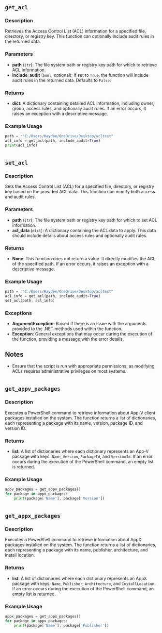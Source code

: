 #
## `get_acl`

### Description
Retrieves the Access Control List (ACL) information for a specified file, directory, or registry key. This function can optionally include audit rules in the returned data.

### Parameters
- **path** (`str`): The file system path or registry key path for which to retrieve ACL information.
- **include_audit** (`bool`, optional): If set to `True`, the function will include audit rules in the returned data. Defaults to `False`.

### Returns
- **dict**: A dictionary containing detailed ACL information, including owner, group, access rules, and optionally audit rules. If an error occurs, it raises an exception with a descriptive message.

### Example Usage
```python
path = r"C:/Users/Hayden/OneDrive/Desktop/acltest"
acl_info = get_acl(path, include_audit=True)
print(acl_info)
```

#
## `set_acl`

### Description
Sets the Access Control List (ACL) for a specified file, directory, or registry key based on the provided ACL data. This function can modify both access and audit rules.

### Parameters
- **path** (`str`): The file system path or registry key path for which to set ACL information.
- **acl_data** (`dict`): A dictionary containing the ACL data to apply. This data should include details about access rules and optionally audit rules.

### Returns
- **None**: This function does not return a value. It directly modifies the ACL of the specified path. If an error occurs, it raises an exception with a descriptive message.

### Example Usage
```python
path = r"C:/Users/Hayden/OneDrive/Desktop/acltest"
acl_info = get_acl(path, include_audit=True)
set_acl(path, acl_info)
```


### Exceptions
- **ArgumentException**: Raised if there is an issue with the arguments provided to the .NET methods used within the function.
- **Exception**: General exceptions that may occur during the execution of the function, providing a message with the error details.

## Notes
- Ensure that the script is run with appropriate permissions, as modifying ACLs requires administrative privileges on most systems.

#
## `get_appv_packages`

### Description
Executes a PowerShell command to retrieve information about App-V client packages installed on the system. The function returns a list of dictionaries, each representing a package with its name, version, package ID, and version ID.

### Returns
- **list**: A list of dictionaries where each dictionary represents an App-V package with keys: `Name`, `Version`, `PackageId`, and `VersionId`. If an error occurs during the execution of the PowerShell command, an empty list is returned.

### Example Usage
```python 
appv_packages = get_appv_packages()
for package in appv_packages: 
    print(package['Name'], package['Version'])
```

#
## `get_appx_packages`

### Description
Executes a PowerShell command to retrieve information about AppX packages installed on the system. The function returns a list of dictionaries, each representing a package with its name, publisher, architecture, and install location.

### Returns
- **list**: A list of dictionaries where each dictionary represents an AppX package with keys: `Name`, `Publisher`, `Architecture`, and `InstallLocation`. If an error occurs during the execution of the PowerShell command, an empty list is returned.

### Example Usage
```python
appx_packages = get_appx_packages()
for package in appx_packages:
    print(package['Name'], package['Publisher'])
```

